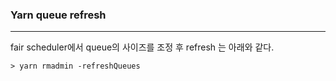 ### Yarn queue refresh

<hr>



fair scheduler에서 queue의 사이즈를 조정 후 refresh 는 아래와 같다.


```
> yarn rmadmin -refreshQueues
```

